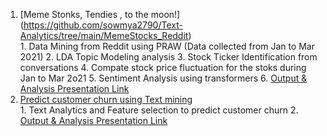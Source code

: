 1. [Meme Stonks, Tendies , to the moon!] (https://github.com/sowmya2790/Text-Analytics/tree/main/MemeStocks_Reddit)
<br> 1. Data Mining from Reddit using PRAW (Data collected from Jan to Mar 2021)
     2. LDA Topic Modeling analysis 
     3. Stock Ticker Identification from conversations
     4. Compate stock price fluctuation for the stoks during Jan to Mar 2o21
     5. Sentiment Analysis using transformers
     6. [Output & Analysis Presentation Link](https://github.com/sowmya2790/Text-Analytics/blob/a0684a44e81feb6d4a9e87e4d374461742eabfaf/MemeStocks_Reddit/Meme%20Stocks-Reddit.pdf)
 2. [Predict customer churn using Text mining](https://github.com/sowmya2790/Text-Analytics/tree/main/Text%20Analytics%20and%20Feature)
 <br> 1. Text Analytics and Feature selection to predict customer churn
      2. [Output & Analysis Presentation Link](https://github.com/sowmya2790/Text-Analytics/blob/a0684a44e81feb6d4a9e87e4d374461742eabfaf/Text%20Analytics%20and%20Feature/Text%20Analytics.pdf)
     


